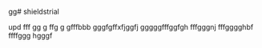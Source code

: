 gg# shieldstrial

upd
fff
gg
g
ffg
g
gfffbbb
gggfgffхfjggfj
gggggfffggfgh
fffgggnj
fffgggghbf
ffffggg
hgggf
